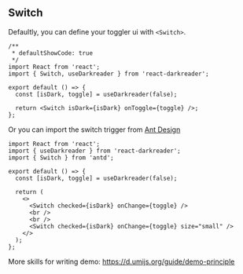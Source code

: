 ## Switch

Defaultly, you can define your toggler ui with `<Switch>`.

```tsx
/**
 * defaultShowCode: true
 */
import React from 'react';
import { Switch, useDarkreader } from 'react-darkreader';

export default () => {
  const [isDark, toggle] = useDarkreader(false);

  return <Switch isDark={isDark} onToggle={toggle} />;
};
```

Or you can import the switch trigger from [Ant Design](https://ant.design/components/switch-cn/)

```tsx
import React from 'react';
import { useDarkreader } from 'react-darkreader';
import { Switch } from 'antd';

export default () => {
  const [isDark, toggle] = useDarkreader(false);

  return (
    <>
      <Switch checked={isDark} onChange={toggle} />
      <br />
      <br />
      <Switch checked={isDark} onChange={toggle} size="small" />
    </>
  );
};
```

More skills for writing demo: https://d.umijs.org/guide/demo-principle
